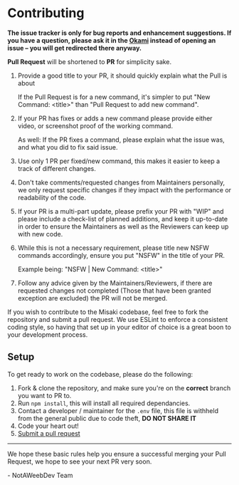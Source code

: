 # Contributing

**The issue tracker is only for bug reports and enhancement suggestions. If you have a question, please ask it in the [Okami](https://discord.gg/RasxyYT) instead of opening an issue – you will get redirected there anyway.**

**Pull Request** will be shortened to **PR** for simplicity sake.

1. Provide a good title to your PR, it should quickly explain what the Pull is about

   If the Pull Request is for a new command, it's simpler to put "New Command: \<title>" than "Pull Request to add new command".

2. If your PR has fixes or adds a new command please provide either video, or screenshot proof of the working command.

   As well: If the PR fixes a command, please explain what the issue was, and what you did to fix said issue.

3. Use only 1 PR per fixed/new command, this makes it easier to keep a track of different changes.

4. Don't take comments/requested changes from Maintainers personally, we only request specific changes if they impact with the performance or readability of the code.

5. If your PR is a multi-part update, please prefix your PR with "WIP" and please include a check-list of planned additions, and keep it up-to-date in order to ensure the Maintainers as well as the Reviewers can keep up with new code.

6. While this is not a necessary requirement, please title new NSFW commands accordingly, ensure you put "NSFW" in the title of your PR.

   Example being: "NSFW | New Command: \<title>"

7. Follow any advice given by the Maintainers/Reviewers, if there are requested changes not completed (Those that have been granted exception are excluded) the PR will not be merged.

If you wish to contribute to the Misaki codebase, feel free to fork the repository and submit a pull request. We use ESLint to enforce a consistent coding style, so having that set up in your editor of choice is a great boon to your development process.

## Setup

To get ready to work on the codebase, please do the following:

1. Fork & clone the repository, and make sure you're on the **correct** branch you want to PR to.
2. Run `npm install`, this will install all required dependancies.
3. Contact a developer / maintainer for the `.env` file, this file is withheld from the general public due to code theft, __**DO NOT SHARE IT**__
4. Code your heart out!
5. [Submit a pull request](https://github.com/NotAWeebDev/Misaki/compare)

___

We hope these basic rules help you ensure a successful merging your Pull Request, we hope to see your next PR very soon.

\- NotAWeebDev Team